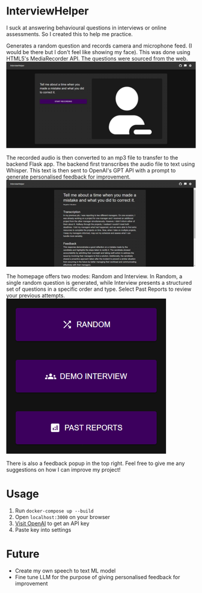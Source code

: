 # InterviewHelper
I suck at answering behavioural questions in interviews or online assessments. So I created this to help me practice.

Generates a random question and records camera and microphone feed. (I would be there but I don't feel like showing my face). This was done using HTML5's MediaRecorder API. The questions were sourced from the web.
![interview](demo/interview.png)

The recorded audio is then converted to an mp3 file to transfer to the backend Flask app. The backend first transcribes the audio file to text using Whisper. This text is then sent to OpenAI's GPT API with a prompt to generate personalised feedback for improvement.
![feedback](demo/feedback.png)

The homepage offers two modes: Random and Interview. In Random, a single random question is generated, while Interview presents a structured set of questions in a specific order and type. Select Past Reports to review your previous attempts.
![home](demo/home.png)

There is also a feedback popup in the top right. Feel free to give me any suggestions on how I can improve my project!

# Usage
1. Run `docker-compose up --build`
2. Open `localhost:3000` on your browser
3. [Visit OpenAI](https://platform.openai.com/api-keys) to get an API key
4. Paste key into settings

# Future
- Create my own speech to text ML model
- Fine tune LLM for the purpose of giving personalised feedback for improvement